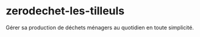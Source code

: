 # zerodechet-les-tilleuls
Gérer sa production de déchets ménagers au quotidien en toute simplicité.
